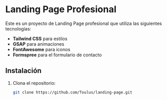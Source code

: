 # Landing Page Profesional

Este es un proyecto de Landing Page profesional que utiliza las siguientes tecnologías:

- **Tailwind CSS** para estilos
- **GSAP** para animaciones
- **FontAwesome** para iconos
- **Formspree** para el formulario de contacto

## Instalación

1. Clona el repositorio:
   ```bash
   git clone https://github.com/Toulus/landing-page.git
